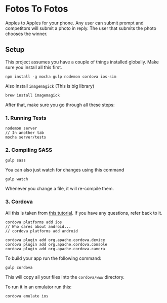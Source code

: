 # Fotos To Fotos

Apples to Apples for your phone.
Any user can submit prompt and competitors will submit a photo in reply. The user that submits the photo chooses the winner.

## Setup

This project assumes you have a couple of things installed globally. Make sure you install all this first.

```
npm install -g mocha gulp nodemon cordova ios-sim
```

Also install `imagemagick` (This is big library)

```
brew install imagemagick
```

After that, make sure you go through all these steps:

### 1. Running Tests

```
nodemon server
// In another tab
mocha server/tests
```

### 2. Compiling SASS

```
gulp sass
```

You can also just watch for changes using this command

```
gulp watch
```

Whenever you change a file, it will re-compile them.

### 3. Cordova

All this is taken from [this tutorial](http://coenraets.org/blog/cordova-phonegap-3-tutorial/). If you have any questions, refer back to it.

```
cordova platforms add ios
// Who cares about android...
// cordova platforms add android

cordova plugin add org.apache.cordova.device
cordova plugin add org.apache.cordova.console
cordova plugin add org.apache.cordova.camera
```

To build your app run the following command:

```
gulp cordova
```

This will copy all your files into the `cordova/www` directory.

To run it in an emulator run this:

```
cordova emulate ios
```